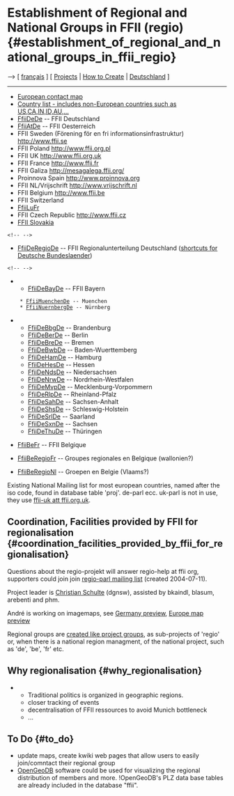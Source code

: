 # Establishment of Regional and National Groups in FFII (regio) {#establishment_of_regional_and_national_groups_in_ffii_regio}

\--\> \[ [ français](FfiiRegioFr "wikilink") \] \[ [
Projects](FfiiprojEn "wikilink") \| [ How to
Create](FfiiprojKreEn "wikilink") \| [
Deutschland](FfiiDeRegioDe "wikilink") \]

------------------------------------------------------------------------

-   [European contact
    map](http://www.ffii.org/~arebenti/ekarte/ "wikilink")
-   [Country list - includes non-European countries such as
    US,CA,IN,ID,AU,\...](http://kwiki.ffii.org/SwpatgugdeEn "wikilink")
-   [FfiiDeDe](FfiiDeDe "wikilink") \-- FFII Deutschland
-   [FfiiAtDe](FfiiAtDe "wikilink") \-- FFII Oesterreich
-   FFII Sweden (Förening för en fri informationsinfrastruktur)
    <http://www.ffii.se>
-   FFII Poland <http://www.ffii.org.pl>
-   FFII UK <http://www.ffii.org.uk>
-   FFII France <http://www.ffii.fr>
-   FFII Galiza <http://mesagalega.ffii.org/>
-   Proinnova Spain <http://www.proinnova.org>
-   FFII NL/Vrijschrift <http://www.vrijschrift.nl>
-   FFII Belgium <http://www.ffii.be>
-   FFII Switzerland
-   [FfiiLuFr](FfiiLuFr "wikilink")
-   FFII Czech Republic <http://www.ffii.cz>
-   [ FFII Slovakia](FfiiSkEn "wikilink")

```{=html}
<!-- -->
```
-   [FfiiDeRegioDe](FfiiDeRegioDe "wikilink") \-- FFII
    Regionalunterteilung Deutschland ([shortcuts for Deutsche
    Bundeslaender](http://frank.peinemann.bei.t-online.de/travel/germlaender.htm "wikilink"))

```{=html}
<!-- -->
```
-   -   [FfiiDeBayDe](FfiiDeBayDe "wikilink") \-- FFII Bayern

`    * `[`FfiiMuenchenDe`](FfiiMuenchenDe "wikilink")` -- Muenchen`\
`    * `[`FfiiNuernbergDe`](FfiiNuernbergDe "wikilink")` -- Nürnberg`

-   -   [FfiiDeBbgDe](FfiiDeBbgDe "wikilink") \-- Brandenburg
    -   [FfiiDeBerDe](FfiiDeBerDe "wikilink") \-- Berlin
    -   [FfiiDeBreDe](FfiiDeBreDe "wikilink") \-- Bremen
    -   [FfiiDeBwbDe](FfiiDeBwbDe "wikilink") \-- Baden-Wuerttemberg
    -   [FfiiDeHamDe](FfiiDeHamDe "wikilink") \-- Hamburg
    -   [FfiiDeHesDe](FfiiDeHesDe "wikilink") \-- Hessen
    -   [FfiiDeNdsDe](FfiiDeNdsDe "wikilink") \-- Niedersachsen
    -   [FfiiDeNrwDe](FfiiDeNrwDe "wikilink") \-- Nordrhein-Westfalen
    -   [FfiiDeMvpDe](FfiiDeMvpDe "wikilink") \-- Mecklenburg-Vorpommern
    -   [FfiiDeRlpDe](FfiiDeRlpDe "wikilink") \-- Rheinland-Pfalz
    -   [FfiiDeSahDe](FfiiDeSahDe "wikilink") \-- Sachsen-Anhalt
    -   [FfiiDeShsDe](FfiiDeShsDe "wikilink") \-- Schleswig-Holstein
    -   [FfiiDeSrlDe](FfiiDeSrlDe "wikilink") \-- Saarland
    -   [FfiiDeSxnDe](FfiiDeSxnDe "wikilink") \-- Sachsen
    -   [FfiiDeThuDe](FfiiDeThuDe "wikilink") \-- Thüringen

-   [FfiiBeFr](FfiiBeFr "wikilink") \-- FFII Belgique

-   [FfiiBeRegioFr](FfiiBeRegioFr "wikilink") \-- Groupes regionales en
    Belgique (wallonien?)

-   [FfiiBeRegioNl](FfiiBeRegioNl "wikilink") \-- Groepen en Belgie
    (Vlaams?)

Existing National Mailing list for most european countries, named after
the iso code, found in database table \'proj\'. de-parl ecc. uk-parl is
not in use, they use [ffii-uk att
ffii.org.uk](http://mail.ffii.org.uk/mailman/listinfo/ffii-uk_ffii.org.uk "wikilink").

## Coordination, Facilities provided by FFII for regionalisation {#coordination_facilities_provided_by_ffii_for_regionalisation}

Questions about the regio-projekt will answer regio-help at ffii org,
supporters could join join [regio-parl mailing
list](http://lists.ffii.org/mailman/listinfo/regio-parl/ "wikilink")
(created 2004-07-11).

Project leader is [ Christian Schulte](ChristianSchulteEn "wikilink")
(dgnsw), assisted by bkaindl, blasum, arebenti and phm.

André is working on imagemaps, see [Germany
preview](http://genba.ffii.org/~arebenti/dkarte/dkarte.htm "wikilink"),
[Europe map preview](http://genba.ffii.org/~arebenti/ekarte/ "wikilink")

Regional groups are [ created like project
groups](FfiiprojKreEn "wikilink"), as sub-projects of \'regio\' or, when
there is a national region managment, of the national project, such as
\'de\', \'be\', \'fr\' etc.

## Why regionalisation {#why_regionalisation}

-   -   Traditional politics is organized in geographic regions.
    -   closer tracking of events
    -   decentralisation of FFII ressources to avoid Munich bottleneck
    -   \...

## To Do {#to_do}

-   update maps, create kwiki web pages that allow users to easily
    join/comntact their regional group
-   [OpenGeoDB](http://www.opengeodb.de/ "wikilink") software could be
    used for visualizing the regional distribution of members and more.
    !OpenGeoDB\'s PLZ data base tables are already included in the
    database \"ffii\".
